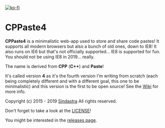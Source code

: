 [![ko-fi](https://www.ko-fi.com/img/githubbutton_sm.svg)](https://ko-fi.com/W7W215OZB)
# CPPaste4

**CPPaste4** is a minimalistic web-app used to store and share code pastes! It supports all modern browsers but also a bunch of old ones, down to IE8! It also runs on IE6 but that's not officially supported... IE8 is supported for fun. You should not be using IE8 in 2019... really.

The name is derived from **CPP** (**C++**) and **Paste**!

It's called version **4** as it's the fourth version I'm writing from scratch (each being completely different and with a different goal, this one to be minimalistic) and this version is the first to be open source! See the [Wiki](https://github.com/sindastra/CPPaste4/wiki) for more info.

Copyright (c) 2015 - 2019 [Sindastra](https://github.com/sindastra)
All rights reserved.

Don't forget to take a look at the [LICENSE](LICENSE.md)!

You might be interested in the [releases page](https://github.com/sindastra/CPPaste4/releases).
